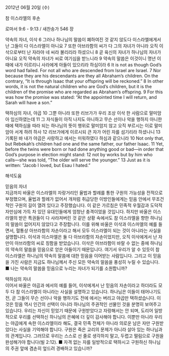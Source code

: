 2012년 06월 20일 (수)

참 이스라엘의 후손



로마서 9:6 - 9:13 / 새찬송가 546 장


약속의 자녀, 이삭
6 그러나 하나님의 말씀이 폐하여진 것 같지 않도다 이스라엘에게서 난 그들이 다 이스라엘이 아니요 7 또한 아브라함의 씨가 다 그의 자녀가 아니라 오직 이삭으로부터 난 자라야 네 씨라 불리리라 하셨으니 8 곧 육신의 자녀가 하나님의 자녀가 아니요 오직 약속의 자녀가 씨로 여기심을 받느니라 9 약속의 말씀은 이것이니 명년 이 때에 내가 이르리니 사라에게 아들이 있으리라 하심이라
6 It is not as though God’s word had failed. For not all who are descended from Israel are Israel. 7 Nor because they are his descendants are they all Abraham’s children. On the contrary, “It is through Isaac that your offspring will be reckoned.” 8 In other words, it is not the natural children who are God’s children, but it is the children of the promise who are regarded as Abraham’s offspring. 9 For this was how the promise was stated: “At the appointed time I will return, and Sarah will have a son.”

택하심의 자녀, 야곱
10 그뿐 아니라 또한 리브가가 우리 조상 이삭 한 사람으로 말미암아 임신하였는데 11 그 자식들이 아직 나지도 아니하고 무슨 선이나 악을 행하지 아니한 때에 택하심을 따라 되는 하나님의 뜻이 행위로 말미암지 않고 오직 부르시는 이로 말미암아 서게 하려 하사 12 리브가에게 이르시되 큰 자가 어린 자를 섬기리라 하셨나니 13 기록된 바 내가 야곱은 사랑하고 에서는 미워하였다 하심과 같으니라
10 Not only that, but Rebekah’s children had one and the same father, our father Isaac. 11 Yet, before the twins were born or had done anything good or bad―in order that God’s purpose in election might stand: 12 not by works but by him who calls―she was told, “The older will serve the younger.” 13 Just as it is written: “Jacob I loved, but Esau I hated.”

해석도움





믿음의 자녀  
지금까지 바울은 이스라엘의 자랑거리인 율법과 할례를 통한 구원의 가능성을 전적으로 부정했으며, 율법과 할례가 없어서 개처럼 취급당한 이방인들에게는 믿음 안에서 무조건적인 구원의 길이 열려 있다고 주장했습니다. 이 같은 가르침은 민족적 우월감과 도덕적 자만심에 가득 차 있던 유대인들에게 엄청난 충격이었을 것입니다. 하지만 바울은 이스라엘의 받은 특권들이 다 사라져버린 것 같은 상황 속에서도 참 이스라엘을 향한 하나님의 말씀이 없어지지 않았다고 주장합니다. 이를 위해 바울은 이삭과 이스마엘의 예를 들면서, 혈통상 아브라함의 자손이라고 해서 모두 이스라엘이 되는 것이 아니라는 사실을 설명합니다. 이삭과 이스마엘은 둘 다 아브라함의 자손이었지만, 오직 이삭에게서 난 자만이 아브라함의 씨로 칭함을 받았습니다. 이삭은 아브라함이 바랄 수 없는 중에 하나님의 약속의 말씀을 믿음으로 얻은 아들이기 때문입니다. 여기서 우리가 알 수 있듯이 참 이스라엘은 하나님의 약속의 말씀에 대한 믿음을 이어받는 사람입니다. 그리고 이 믿음을 가진 사람은 지금도 하나님께서 주신 모든 약속의 말씀을 풍성히 누릴 수 있습니다.
■ 나는 약속의 말씀을 믿음으로 누리는 자녀가 되기를 소원합니까?

택하심의 자녀  
이어서 바울은 야곱과 에서의 예를 들어, 이삭에게서 난 믿음의 자손이라고 하더라도 모두 다 참 이스라엘이 아니라는 사실을 설명하고 있습니다. 하나님은 이들이 태어나기도 전, 곧 그들이 무슨 선이나 악을 행하기도 전에 에서는 버리고 야곱만 택하셨습니다. 이것은 믿음 역시 인간의 선택이 아니라 하나님의 주권적인 선물인 것을 분명히 보여주고 있습니다. 우리는 자신이 믿었기 때문에 구원받았다고 자랑해서는 안 되며, 도리어 일방적으로 우리를 선택하신 하나님의 은혜에 더 깊이 감사해야 합니다. 이뿐만 아니라 우리는 야곱에게 속한 이스라엘이라 해도, 결국 민족 전체가 아니라 의로운 남은 자만 구원받았다는 사실을 기억해야 합니다. 구원은 죽은 교리의 문제가 아니라 살아 있는 하나님과의 관계입니다. 그러므로 우리는 스스로 선 줄로 생각하지 말고, 두렵고 떨림으로 구원을 완성해가야 합니다(빌 2:12).
■ 자격 없는 자를 일방적으로 택하시고 구원하신 하나님의 주권 앞에 겸손히 엎드려 경배하고 있습니까?